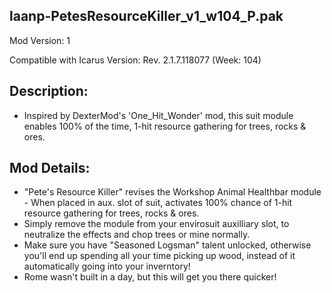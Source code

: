 laanp-PetesResourceKiller_v1_w104_P.pak
----------------------------------------------------------------------
Mod Version: 1

Compatible with Icarus Version: Rev. 2.1.7.118077 (Week: 104)

## Description:
- Inspired by DexterMod's 'One_Hit_Wonder' mod, this suit module enables 100% of the time, 1-hit resource gathering for trees, rocks & ores.

## Mod Details:
- "Pete's Resource Killer" revises the Workshop Animal Healthbar module - When placed in aux. slot of suit, activates 100% chance of 1-hit resource gathering for trees, rocks & ores.
- Simply remove the module from your envirosuit auxilliary slot, to neutralize the effects and chop trees or mine normally.
- Make sure you have "Seasoned Logsman" talent unlocked, otherwise you'll end up spending all your time picking up wood, instead of it automatically going into your inverntory!
- Rome wasn't built in a day, but this will get you there quicker!











































